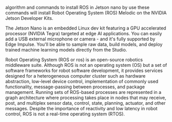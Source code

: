 algorithm and commands to install ROS in Jetson nano 
by use these commands will install Robot Operating System (ROS) Melodic on the NVIDIA Jetson Developer Kits.

The Jetson Nano is an embedded Linux dev kit featuring a GPU accelerated processor (NVIDIA Tegra) targeted at edge AI applications. You can easily add a USB external microphone or camera - and it's fully supported by Edge Impulse. You'll be able to sample raw data, build models, and deploy trained machine learning models directly from the Studio. 

Robot Operating System (ROS or ros) is an open-source robotics middleware suite. Although ROS is not an operating system (OS) but a set of software frameworks for robot software development, it provides services designed for a heterogeneous computer cluster such as hardware abstraction, low-level device control, implementation of commonly used functionality, message-passing between processes, and package management. Running sets of ROS-based processes are represented in a graph architecture where processing takes place in nodes that may receive, post, and multiplex sensor data, control, state, planning, actuator, and other messages. Despite the importance of reactivity and low latency in robot control, ROS is not a real-time operating system (RTOS).
